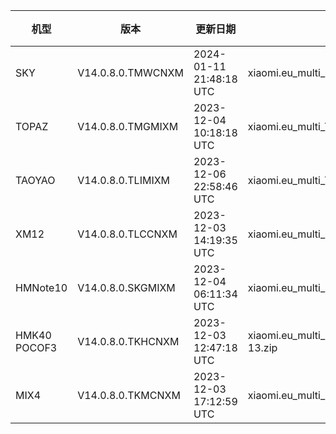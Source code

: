 | 机型 | 版本 | 更新日期 | 文件名 | 大小 | 下载链接 |
| ---- | ---- | ---- | ---- | ---- | ---- |
| SKY | V14.0.8.0.TMWCNXM | 2024-01-11 21:48:18 UTC | xiaomi.eu_multi_SKY_V14.0.8.0.TMWCNXM_v14-13.zip | 4.4 GB | [SourceForge](https://sourceforge.net/projects/xiaomi-eu-multilang-miui-roms/files/xiaomi.eu/MIUI-STABLE-RELEASES/MIUIv14/xiaomi.eu_multi_SKY_V14.0.8.0.TMWCNXM_v14-13.zip/download) |
| TOPAZ | V14.0.8.0.TMGMIXM | 2023-12-04 10:18:18 UTC | xiaomi.eu_multi_TOPAZ_V14.0.8.0.TMGMIXM_v14-13.zip | 4.4 GB | [SourceForge](https://sourceforge.net/projects/xiaomi-eu-multilang-miui-roms/files/xiaomi.eu/MIUI-STABLE-RELEASES/MIUIv14/xiaomi.eu_multi_TOPAZ_V14.0.8.0.TMGMIXM_v14-13.zip/download) |
| TAOYAO | V14.0.8.0.TLIMIXM | 2023-12-06 22:58:46 UTC | xiaomi.eu_multi_TAOYAO_V14.0.8.0.TLIMIXM_v14-13.zip | 4.9 GB | [SourceForge](https://sourceforge.net/projects/xiaomi-eu-multilang-miui-roms/files/xiaomi.eu/MIUI-STABLE-RELEASES/MIUIv14/xiaomi.eu_multi_TAOYAO_V14.0.8.0.TLIMIXM_v14-13.zip/download) |
| XM12 | V14.0.8.0.TLCCNXM | 2023-12-03 14:19:35 UTC | xiaomi.eu_multi_XM12_V14.0.8.0.TLCCNXM_v14-13.zip | 5.1 GB | [SourceForge](https://sourceforge.net/projects/xiaomi-eu-multilang-miui-roms/files/xiaomi.eu/MIUI-STABLE-RELEASES/MIUIv14/xiaomi.eu_multi_XM12_V14.0.8.0.TLCCNXM_v14-13.zip/download) |
| HMNote10 | V14.0.8.0.SKGMIXM | 2023-12-04 06:11:34 UTC | xiaomi.eu_multi_HMNote10_V14.0.8.0.SKGMIXM_v14-12.zip | 3.7 GB | [SourceForge](https://sourceforge.net/projects/xiaomi-eu-multilang-miui-roms/files/xiaomi.eu/MIUI-STABLE-RELEASES/MIUIv14/xiaomi.eu_multi_HMNote10_V14.0.8.0.SKGMIXM_v14-12.zip/download) |
| HMK40 POCOF3 | V14.0.8.0.TKHCNXM | 2023-12-03 12:47:18 UTC | xiaomi.eu_multi_HMK40_POCOF3_V14.0.8.0.TKHCNXM_v14-13.zip | 4.3 GB | [SourceForge](https://sourceforge.net/projects/xiaomi-eu-multilang-miui-roms/files/xiaomi.eu/MIUI-STABLE-RELEASES/MIUIv14/xiaomi.eu_multi_HMK40_POCOF3_V14.0.8.0.TKHCNXM_v14-13.zip/download) |
| MIX4 | V14.0.8.0.TKMCNXM | 2023-12-03 17:12:59 UTC | xiaomi.eu_multi_MIX4_V14.0.8.0.TKMCNXM_v14-13.zip | 5.1 GB | [SourceForge](https://sourceforge.net/projects/xiaomi-eu-multilang-miui-roms/files/xiaomi.eu/MIUI-STABLE-RELEASES/MIUIv14/xiaomi.eu_multi_MIX4_V14.0.8.0.TKMCNXM_v14-13.zip/download) |
